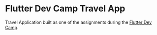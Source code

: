# Flutter Dev Camp Travel App

Travel Application built as one of the assignments during the [Flutter Dev Camp](https://www.flutterdevcamp.com/).

